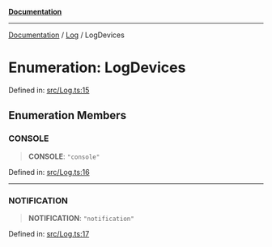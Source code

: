[**Documentation**](../../README.md)

***

[Documentation](../../README.md) / [Log](../README.md) / LogDevices

# Enumeration: LogDevices

Defined in: [src/Log.ts:15](https://github.com/Christian-Me/folder-to-tags-plugin/blob/a733ed2c2245ed051659b6c3e9c71ef47c30835a/src/Log.ts#L15)

## Enumeration Members

### CONSOLE

> **CONSOLE**: `"console"`

Defined in: [src/Log.ts:16](https://github.com/Christian-Me/folder-to-tags-plugin/blob/a733ed2c2245ed051659b6c3e9c71ef47c30835a/src/Log.ts#L16)

***

### NOTIFICATION

> **NOTIFICATION**: `"notification"`

Defined in: [src/Log.ts:17](https://github.com/Christian-Me/folder-to-tags-plugin/blob/a733ed2c2245ed051659b6c3e9c71ef47c30835a/src/Log.ts#L17)
